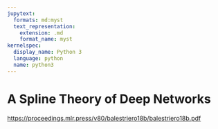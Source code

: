 ```yaml
---
jupytext:
  formats: md:myst
  text_representation:
    extension: .md
    format_name: myst
kernelspec:
  display_name: Python 3
  language: python
  name: python3
---
```


# A Spline Theory of Deep Networks

https://proceedings.mlr.press/v80/balestriero18b/balestriero18b.pdf
